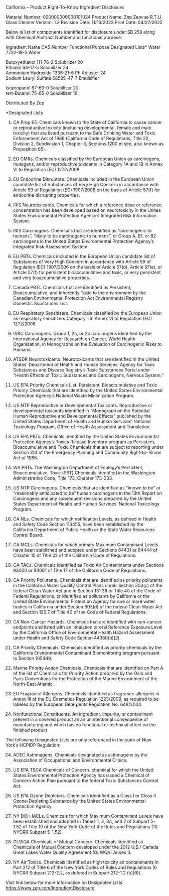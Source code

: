  
 
 
California – Product Right-To-Know Ingredient Disclosure 
 
 
Material Number: 000000000000101024 
Product Name: Zep Zepvue R.T.U. Glass Cleaner 
Version: 1.2 
Revision Date: 11/16/2023 
Print Date: 04/27/2025  
 
Below is list of components identified for disclosure under SB 258 along with Chemical Abstract Number and functional purpose. 
 
Ingredient Name 
CAS Number 
Functional Purpose 
Designated Lists* 
Water 
7732-18-5 
Water 
 
Butoxyethanol 
111-76-2 
Solubilizer 
20    
Ethanol 
64-17-5 
Solubilizer 
24    
Ammonium Hydroxide 
1336-21-6 
Ph Adjuster 
   24    
Sodium Lauryl Sulfate 
68585-47-7 
Emulsifier 
 
Isopropanol 
67-63-0 
Solubilizer 
   20    
tert-Butanol 
75-65-0 
Solubilizer 
   16    
 
Distributed By Zep 
 
 
 
 
*Designated Lists 
1) CA Prop 65. Chemicals known to the State of California to cause cancer or reproductive toxicity (including developmental, female and male 
toxicity) that are listed pursuant to the Safe Drinking Water and Toxic Enforcement Act of 1986 (California Code of Regulations, Title 22, 
Division 2, Subdivision 1, Chapter 3, Sections 1200 et seq, also known as Proposition 65). 
2) EU CMRs. Chemicals classified by the European Union as carcinogens, mutagens, and/or reproductive toxicants in Category 1A and 1B in 
Annex VI to Regulation (EC) 1272/2008. 
3) EU Endocrine Disruptors. Chemicals included in the European Union candidate list of Substances of Very High Concern in accordance with 
Article 59 of Regulation (EC) 1907/2006 on the basis of Article 57(f) for endocrine disrupting properties. 
4) IRIS Neurotoxicants. Chemicals for which a reference dose or reference concentration has been developed based on neurotoxicity in the 
Unites States Environmental Protection Agency’s Integrated Risk Information System. 
5) IRIS Carcinogens. Chemicals that are identified as “carcinogenic to humans”, “likely to be carcinogenic to humans”, or Group A, B1, or B2 
carcinogens in the United States Environmental Protection Agency’s Integrated Risk Assessment System. 
6) EU PBTs. Chemicals included in the European Union candidate list of Substances of Very High Concern in accordance with Article 59 of 
Regulation (EC) 1907/2006 on the basis of Article 57(d), Article 57(e), or Article 57(f) for persistent bioaccumulative and toxic, or very 
persistent and very bioaccumulative properties. 
7) Canada PBTs. Chemicals that are identified as Persistent, Bioaccumulative, and Inherently Toxic to the environment by the Canadian 
Environmental Protection Act Environmental Registry Domestic Substances List. 
8) EU Respiratory Sensitizers. Chemicals classified by the European Union as respiratory sensitizers Category 1 in Annex VI to Regulation (EC) 
1272/2008. 
9) IARC Carcinogens. Group 1, 2a, or 2b carcinogens identified by the International Agency for Research on Cancer, World Health Organization, 
in Monographs on the Evaluation of Carcinogenic Risks to Humans. 
10) ATSDR Neurotoxicants. Neurotoxicants that are identified in the United States’ Department of Health and Human Services’ Agency for Toxic 
Substances and Disease Registry’s Toxic Substances Portal under “Health Effects of Toxic Substances and Carcinogens, Nervous System.” 
11) US EPA Priority Chemicals List. Persistent, Bioaccumulative and Toxic Priority Chemicals that are identified by the United States 
Environmental Protection Agency’s National Waste Minimization Program. 
12) US NTP Reproductive or Developmental Toxicants. Reproductive or developmental toxicants identified in “Monograph on the Potential 
Human Reproductive and Developmental Effects” published by the United States Department of Health and Human Services’ National 
Toxicology Program, Office of Health Assessment and Translation. 
13) US EPA PBTs. Chemicals identified by the United States Environmental Protection Agency’s Toxics Release Inventory program as Persistent, 
Bioaccumulative and Toxic Chemicals that are subject to reporting under Section 313 of the Emergency Planning and Community Right-to-
Know Act of 1986. 
14) WA PBTs. The Washington Department of Ecology’s Persistent, Bioaccumulative, Toxic (PBT) Chemicals identified in the Washington 
Administrative Code, Title 173, Chapter 173-333. 
 
 
 
15) US NTP Carcinogens. Chemicals that are identified as “known to be” or “reasonably anticipated to be” human carcinogens in the 13th 
Report on Carcinogens and any subsequent revisions prepared by the United States Department of Health and Human Services’ National 
Toxicology Program. 
16) CA NLs. Chemicals for which notification Levels, as defined in Health and Safety Code Section 116455, have been established by the 
California Department of Public Health or the State Water Resources Control Board. 
17) CA MCLs. Chemicals for which primary Maximum Contaminant Levels have been stablished and adopted under Sections 64431 or 64444 of 
Chapter 15 of Title 22 of the California Code of Regulations. 
18) CA TACs. Chemicals identified as Toxic Air Contaminants under Sections 93000 or 93001 of Title 17 of the California Code of Regulations. 
19) CA Priority Pollutants. Chemicals that are identified as priority pollutants in the California Water Quality Control Plans under Section 303(c) 
of the federal Clean Water Act and in Section 131.38 of Title 40 of the Code of Federal Regulations, or identified as pollutants by California or 
the United State Environmental Protection Agency for one or more water bodies in California under Section 303(d) of the federal Clean 
Water Act and Section 130.7 of Title 40 of the Code of Federal Regulations. 
20) CA Non-Cancer Hazards. Chemicals that are identified with non-cancer endpoints and listed with an inhalation or oral Reference Exposure 
Level by the California Office of Environmental Health Hazard Assessment under Health and Safety Code Section 44360(b)(2). 
21) CA Priority Chemicals. Chemicals identified as priority chemicals by the California Environmental Contaminant Biomonitoring program 
pursuant to Section 105449. 
22) Marine Priority Action Chemicals. Chemicals that are identified on Part A of the list of Chemicals for Priority Action prepared by the Oslo and 
Paris Conventions for the Protection of the Marine Environment of the North-East Atlantic. 
23) EU Fragrance Allergens. Chemicals identified as fragrance allergens in Annex III of the EU Cosmetics Regulation 1223/2009, as required to be 
labeled by the European Detergents Regulation No. 648/2004. 
30) Nonfunctional Constituents.  An ingredient, impurity, or contaminant present in a covered product as an unintentional consequence of 
manufacturing and which has no functional or technical effect on the finished product 
 
The following Designated Lists are only referenced in the state of New York’s HCPIDP Regulation: 
 
24) AOEC Asthmagens. Chemicals designated as asthmagens by the Association of Occupational and Environmental Clinics. 
25) US EPA TSCA Chemicals of Concern. chemical for which the United States Environmental Protection Agency has issued a Chemical of 
Concern Action Plan pursuant to the federal Toxic Substances Control Act. 
26) US EPA Ozone Depletors. Chemicals identified as a Class I or Class II Ozone-Depleting Substance by the United States Environmental 
Protection Agency. 
27) NY DOH MCLs. Chemicals for which Maximum Contaminant Levels have been established and adopted in Tables 1, 3, 3A, and 7 of Subpart 5-
1.52 of Title 10 of the New York Code of the Rules and Regulations (10 NYCRR Subpart 5-1.52). 
28) GLWQA Chemicals of Mutual Concern. Chemicals identified as Chemicals of Mutual Concern developed under the 2012 U.S./ Canada Great 
Lakes Water Quality Agreement (GLWQA) Annex 3. 
 
 
 
29) NY Air Toxics. Chemicals identified as high toxicity air contaminants in Part 212 of Title 6 of the New York Codes of Rules and Regulations (6 
NYCRR Subpart 212-2.2, as defined in Subpart 212-1.2 (b)(9)).. 
 
Visit link below for more information on Designated Lists: 
https://www.zep.com/IngredientDisclosure 
 
 
 
 
